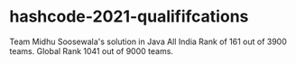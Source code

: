 # hashcode-2021-qualififcations
Team Midhu Soosewala's solution in Java
All India Rank of 161 out of 3900 teams.
Global Rank 1041 out of 9000 teams. 
